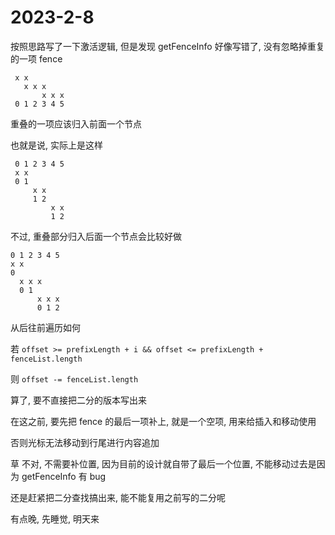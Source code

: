 # 2023-2-8

按照思路写了一下激活逻辑, 但是发现 getFenceInfo 好像写错了, 没有忽略掉重复的一项 fence

```text
 x x
   x x x
       x x x
 0 1 2 3 4 5
```

重叠的一项应该归入前面一个节点

也就是说, 实际上是这样

```text
 0 1 2 3 4 5
 x x
 0 1
     x x
     1 2
         x x
         1 2
```

不过, 重叠部分归入后面一个节点会比较好做

```text
0 1 2 3 4 5
x x
0
  x x x
  0 1
      x x x
      0 1 2
```

从后往前遍历如何

若 `offset >= prefixLength + i && offset <= prefixLength + fenceList.length`

则 `offset -= fenceList.length`

算了, 要不直接把二分的版本写出来

在这之前, 要先把 fence 的最后一项补上, 就是一个空项, 用来给插入和移动使用

否则光标无法移动到行尾进行内容追加

草 不对, 不需要补位置, 因为目前的设计就自带了最后一个位置, 不能移动过去是因为 getFenceInfo 有 bug

还是赶紧把二分查找搞出来, 能不能复用之前写的二分呢

有点晚, 先睡觉, 明天来
